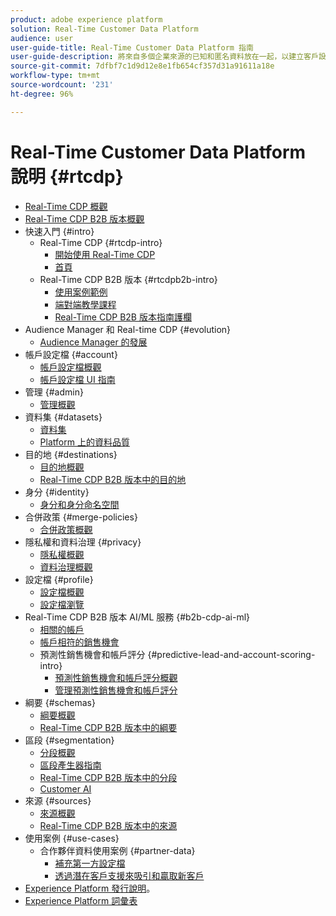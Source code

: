 ```yaml
---
product: adobe experience platform
solution: Real-Time Customer Data Platform
audience: user
user-guide-title: Real-Time Customer Data Platform 指南
user-guide-description: 將來自多個企業來源的已知和匿名資料放在一起，以建立客戶設定檔，從這些設定檔建立對象區段，並對協力廠商目的地啟動這些區段。
source-git-commit: 7dfbf7c1d9d12e8e1fb654cf357d31a91611a18e
workflow-type: tm+mt
source-wordcount: '231'
ht-degree: 96%

---
```



# Real-Time Customer Data Platform 說明 {#rtcdp}

* [Real-Time CDP 概觀](overview.md)
* [Real-Time CDP B2B 版本概觀](b2b-overview.md)
* 快速入門 {#intro}
   * Real-Time CDP {#rtcdp-intro}
      * [開始使用 Real-Time CDP](get-started.md)
      * [首頁](home-page-dashboards.md)
   * Real-Time CDP B2B 版本 {#rtcdpb2b-intro}
      * [使用案例範例](./b2b-use-case.md)
      * [端對端教學課程](./b2b-tutorial.md)
      * [Real-Time CDP B2B 版本指南護欄](b2b-guardrails.md)
* Audience Manager 和 Real-time CDP {#evolution}
   * [Audience Manager 的發展](aam-to-rtcdp.md)
* 帳戶設定檔 {#account}
   * [帳戶設定檔概觀](accounts/account-profile-overview.md)
   * [帳戶設定檔 UI 指南](accounts/account-profile-ui-guide.md)
* 管理 {#admin}
   * [管理概觀](administration/admin-overview.md)
* 資料集 {#datasets}
   * [資料集](datasets/dataset.md)
   * [Platform 上的資料品質](datasets/data-quality.md)
* 目的地 {#destinations}
   * [目的地概觀](destinations/overview.md)
   * [Real-Time CDP B2B 版本中的目的地](destinations/b2b.md)
* 身分 {#identity}
   * [身分和身分命名空間](profile/identities-overview.md)
* 合併政策 {#merge-policies}
   * [合併政策概觀](profile/merge-policies.md)
* 隱私權和資料治理 {#privacy}
   * [隱私權概觀](privacy/privacy-overview.md)
   * [資料治理概觀](privacy/data-governance-overview.md)
* 設定檔 {#profile}
   * [設定檔概觀](profile/profile-overview.md)
   * [設定檔瀏覽](profile/profile-browse.md)
* Real-Time CDP B2B 版本 AI/ML 服務 {#b2b-cdp-ai-ml}
   * [相關的帳戶](b2b-ai-ml-services/related-accounts.md)
   * [帳戶相符的銷售機會](b2b-ai-ml-services/lead-to-account-matching.md)
   * 預測性銷售機會和帳戶評分 {#predictive-lead-and-account-scoring-intro}
      * [預測性銷售機會和帳戶評分概觀](b2b-ai-ml-services/predictive-lead-and-account-scoring.md)
      * [管理預測性銷售機會和帳戶評分 ](b2b-ai-ml-services/manage-predictive-lead-and-account-scoring.md)
* 綱要 {#schemas}
   * [綱要概觀](schemas/overview.md)
   * [Real-Time CDP B2B 版本中的綱要](schemas/b2b.md)
* 區段 {#segmentation}
   * [分段概觀](segmentation/segmentation-overview.md)
   * [區段產生器指南](segmentation/segment-builder-guide.md)
   * [Real-Time CDP B2B 版本中的分段](segmentation/b2b.md)
   * [Customer AI](segmentation/customer-ai.md)
* 來源 {#sources}
   * [來源概觀](sources/sources-overview.md)
   * [Real-Time CDP B2B 版本中的來源](sources/b2b.md)
* 使用案例 {#use-cases}
   * 合作夥伴資料使用案例 {#partner-data}
      * [補充第一方設定檔](/help/rtcdp/partner-data/supplement-first-party-profiles.md)
      * [透過潛在客戶支援來吸引和贏取新客戶](/help/rtcdp/partner-data/prospecting.md)
* [Experience Platform 發行說明](https://www.adobe.com/go/platform-release-notes_tw)。
* [Experience Platform 詞彙表](https://www.adobe.com/go/platform-glossary_tw)